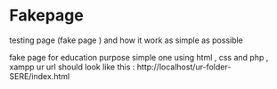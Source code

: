 # Fakepage
testing page (fake page ) and how it work as simple as possible

fake page for education purpose simple one using html , css and php , xampp
 ur url should look like this : http://localhost/ur-folder-SERE/index.html
